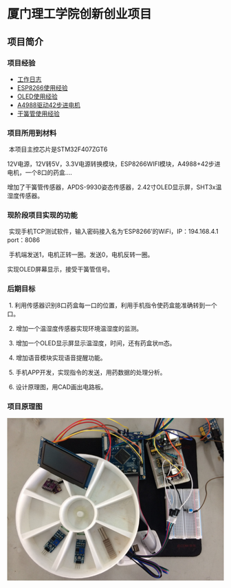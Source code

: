 # 厦门理工学院创新创业项目

## 项目简介

### 项目经验
- [工作日志](/Project_Development_Experience/工作日志.md)
- [ESP8266使用经验](/Project_Development_Experience/ESP8266使用经验.md)
- [OLED使用经验](/Project_Development_Experience/OLED使用经验.md)
- [A4988驱动42步进电机](/Project_Development_Experience/A4988驱动42步进电机.md)
- [干簧管使用经验](/Project_Development_Experience/干簧管使用经验.md)
### 项目所用到材料
  本项目主控芯片是STM32F407ZGT6

  12V电源，12V转5V，3.3V电源转换模块，ESP8266WIFI模块，A4988+42步进电机，一个8口的药盒....

  增加了干簧管传感器，APDS-9930姿态传感器，2.42寸OLED显示屏，SHT3x温湿度传感器。

### 现阶段项目实现的功能
  实现手机TCP测试软件，输入密码接入名为‘ESP8266’的WiFi，IP：194.168.4.1 port：8086

  手机端发送1，电机正转一圈。发送0，电机反转一圈。

  实现OLED屏幕显示，接受干簧管信号。
### 后期目标
  1. 利用传感器识别8口药盒每一口的位置，利用手机指令使药盒能准确转到一个口。

  2. 增加一个温湿度传感器实现环境温湿度的监测。

  3. 增加一个OLED显示屏显示温湿度，时间，还有药盒状m态。

  4. 增加语音模块实现语音提醒功能。

  5. 手机APP开发，实现指令的发送，用药数据的处理分析。

  6. 设计原理图，用CAD画出电路板。

### 项目原理图

   ![原理图](/Project_Image_Date/药盒工程图.jpg)
